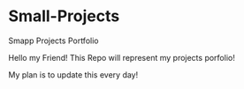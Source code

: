 # Small-Projects
Smapp Projects Portfolio

Hello my Friend!
This Repo will represent my projects porfolio!

My plan is to update this every day!
